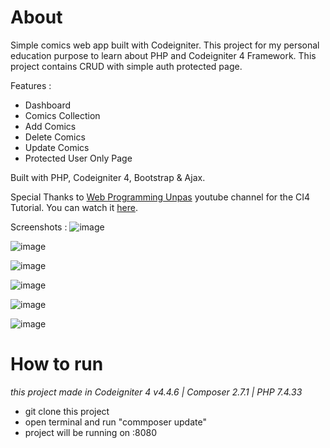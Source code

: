 # About
Simple comics web app built with Codeigniter. This project for my personal education purpose to learn about PHP and Codeigniter 4 Framework. This project contains CRUD with simple auth protected page. 

Features : 
- Dashboard
- Comics Collection
- Add Comics
- Delete Comics
- Update Comics
- Protected User Only Page

Built with PHP, Codeigniter 4, Bootstrap & Ajax.

Special Thanks to <a href="https://www.youtube.com/@sandhikagalihWPU">Web Programming Unpas</a> youtube channel for the CI4 Tutorial. You can watch it <a href="https://www.youtube.com/@sandhikagalihWPU](https://www.youtube.com/watch?v=VckqV2wC1gs&list=PLFIM0718LjIUkkIq1Ub6B5dYNb6IlMvtc">here</a>.

Screenshots : 
![image](https://github.com/yohanesrioirsan/ci4playground/assets/82473445/0fb83f28-f766-44e6-8dc8-96f7977c540a)

![image](https://github.com/yohanesrioirsan/ci4playground/assets/82473445/f27756e7-8784-4830-8fa2-6b76c338b86d)

![image](https://github.com/yohanesrioirsan/ci4playground/assets/82473445/1d9cd4f5-b014-4ca5-96a4-95b83df69c9e)

![image](https://github.com/yohanesrioirsan/ci4playground/assets/82473445/1a3a2126-74b5-4747-a24d-8751386177ce)

![image](https://github.com/yohanesrioirsan/ci4playground/assets/82473445/4453f5dd-82a9-4440-98a8-238c9541de10)

![image](https://github.com/yohanesrioirsan/ci4playground/assets/82473445/61208ea0-f566-489c-99ba-101104f99ca6)

# How to run
*this project made in Codeigniter 4 v4.4.6 | Composer 2.7.1 | PHP 7.4.33*
- git clone this project
- open terminal and run "commposer update"
- project will be running on :8080

